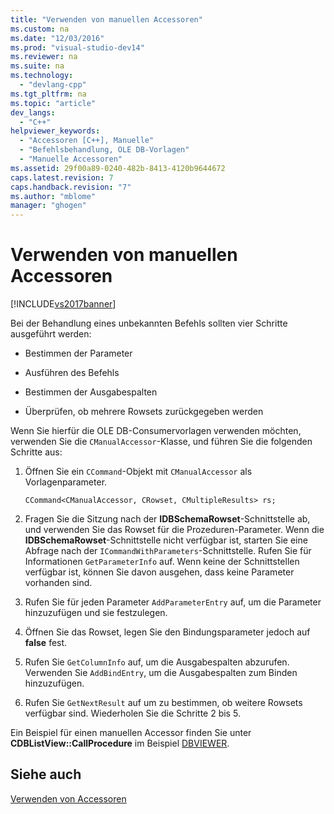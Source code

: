 ```yaml
---
title: "Verwenden von manuellen Accessoren"
ms.custom: na
ms.date: "12/03/2016"
ms.prod: "visual-studio-dev14"
ms.reviewer: na
ms.suite: na
ms.technology: 
  - "devlang-cpp"
ms.tgt_pltfrm: na
ms.topic: "article"
dev_langs: 
  - "C++"
helpviewer_keywords: 
  - "Accessoren [C++], Manuelle"
  - "Befehlsbehandlung, OLE DB-Vorlagen"
  - "Manuelle Accessoren"
ms.assetid: 29f00a89-0240-482b-8413-4120b9644672
caps.latest.revision: 7
caps.handback.revision: "7"
ms.author: "mblome"
manager: "ghogen"
---
```

# Verwenden von manuellen Accessoren
[!INCLUDE[vs2017banner](../../assembler/inline/includes/vs2017banner.md)]

Bei der Behandlung eines unbekannten Befehls sollten vier Schritte ausgeführt werden:  
  
-   Bestimmen der Parameter  
  
-   Ausführen des Befehls  
  
-   Bestimmen der Ausgabespalten  
  
-   Überprüfen, ob mehrere Rowsets zurückgegeben werden  
  
 Wenn Sie hierfür die OLE DB\-Consumervorlagen verwenden möchten, verwenden Sie die `CManualAccessor`\-Klasse, und führen Sie die folgenden Schritte aus:  
  
1.  Öffnen Sie ein `CCommand`\-Objekt mit `CManualAccessor` als Vorlagenparameter.  
  
    ```  
    CCommand<CManualAccessor, CRowset, CMultipleResults> rs;  
    ```  
  
2.  Fragen Sie die Sitzung nach der **IDBSchemaRowset**\-Schnittstelle ab, und verwenden Sie das Rowset für die Prozeduren\-Parameter.  Wenn die **IDBSchemaRowset**\-Schnittstelle nicht verfügbar ist, starten Sie eine Abfrage nach der `ICommandWithParameters`\-Schnittstelle.  Rufen Sie für Informationen `GetParameterInfo` auf.  Wenn keine der Schnittstellen verfügbar ist, können Sie davon ausgehen, dass keine Parameter vorhanden sind.  
  
3.  Rufen Sie für jeden Parameter `AddParameterEntry` auf, um die Parameter hinzuzufügen und sie festzulegen.  
  
4.  Öffnen Sie das Rowset, legen Sie den Bindungsparameter jedoch auf **false** fest.  
  
5.  Rufen Sie `GetColumnInfo` auf, um die Ausgabespalten abzurufen.  Verwenden Sie `AddBindEntry`, um die Ausgabespalten zum Binden hinzuzufügen.  
  
6.  Rufen Sie `GetNextResult` auf um zu bestimmen, ob weitere Rowsets verfügbar sind.  Wiederholen Sie die Schritte 2 bis 5.  
  
 Ein Beispiel für einen manuellen Accessor finden Sie unter **CDBListView::CallProcedure** im Beispiel [DBVIEWER](assetId:///07620f99-c347-4d09-9ebc-2459e8049832).  
  
## Siehe auch  
 [Verwenden von Accessoren](../../data/oledb/using-accessors.md)